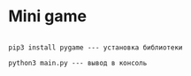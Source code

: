 # Mini game

```

pip3 install pygame --- установка библиотеки

python3 main.py --- вывод в консоль

```
